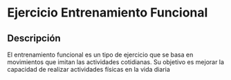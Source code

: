 # Ejercicio Entrenamiento Funcional

## Descripción
El entrenamiento funcional es un tipo de ejercicio que se basa en movimientos que imitan las actividades cotidianas. Su objetivo es mejorar la capacidad de realizar actividades físicas en la vida diaria